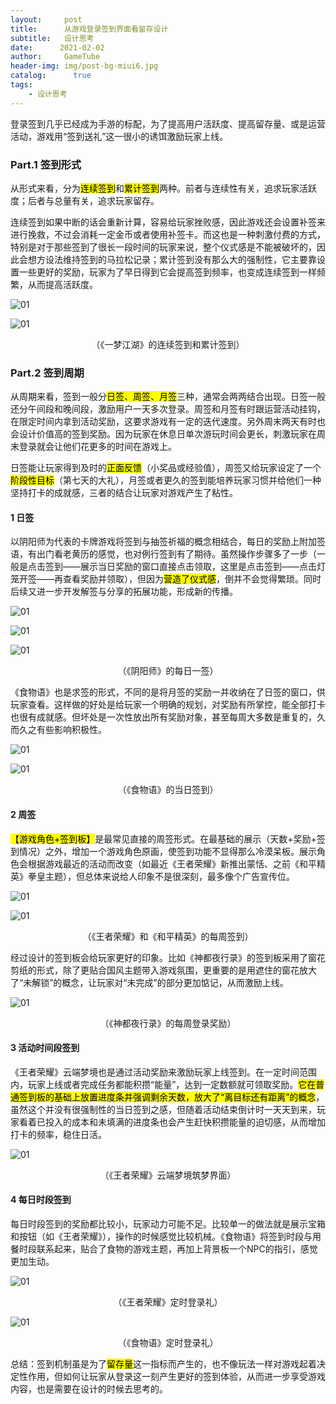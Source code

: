 ```yaml
---
layout:     post
title:      从游戏登录签到界面看留存设计
subtitle:   设计思考
date:      2021-02-02
author:     GameTube
header-img: img/post-bg-miui6.jpg
catalog: 	  true
tags:
    - 设计思考
---
```




登录签到几乎已经成为手游的标配，为了提高用户活跃度、提高留存量、或是运营活动，游戏用“签到送礼”这一很小的诱饵激励玩家上线。

### Part.1 签到形式

从形式来看，分为<mark>连续签到</mark>和<mark>累计签到</mark>两种。前者与连续性有关，追求玩家活跃度；后者与总量有关，追求玩家留存。



连续签到如果中断的话会重新计算，容易给玩家挫败感，因此游戏还会设置补签来进行挽救，不过会消耗一定金币或者使用补签卡。而这也是一种刺激付费的方式，特别是对于那些签到了很长一段时间的玩家来说，整个仪式感是不能被破坏的，因此会想方设法维持签到的马拉松记录；累计签到没有那么大的强制性，它主要靠设置一些更好的奖励，玩家为了早日得到它会提高签到频率，也变成连续签到一样频繁，从而提高活跃度。

![01]({{site.baseurl}}/img-post/202102024/01.png)

![01]({{site.baseurl}}/img-post/202102024/02.jpg)

<center>（《一梦江湖》的连续签到和累计签到）</center>

### Part.2 签到周期

从周期来看，签到一般分<mark>日签、周签、月签</mark>三种，通常会两两结合出现。日签一般还分午间段和晚间段，激励用户一天多次登录。周签和月签有时跟运营活动挂钩，在限定时间内拿到活动奖励，这要求游戏有一定的迭代速度。另外周末两天有时也会设计价值高的签到奖励。因为玩家在休息日单次游玩时间会更长，刺激玩家在周末登录就会让他们花更多的时间在游戏上。



日签能让玩家得到及时的<mark>正面反馈</mark>（小奖品或经验值），周签又给玩家设定了一个<mark>阶段性目标</mark>（第七天的大礼），月签或者更久的签到能培养玩家习惯并给他们一种坚持打卡的成就感，三者的结合让玩家对游戏产生了粘性。

#### 1 日签

以阴阳师为代表的卡牌游戏将签到与抽签祈福的概念相结合，每日的奖励上附加签语，有出门看老黄历的感觉，也对例行签到有了期待。虽然操作步骤多了一步（一般是点击签到——展示当日奖励的窗口直接点击领取，这里是点击签到——点击灯笼开签——再查看奖励并领取），但因为<mark>营造了仪式感</mark>，倒并不会觉得繁琐。同时后续又进一步开发解签与分享的拓展功能，形成新的传播。

![01]({{site.baseurl}}/img-post/202102024/03.jpg)

![01]({{site.baseurl}}/img-post/202102024/04.jpg)

![01]({{site.baseurl}}/img-post/202102024/05.jpg)

<center>（《阴阳师》的每日一签）</center>

《食物语》也是求签的形式，不同的是将月签的奖励一并收纳在了日签的窗口，供玩家查看。这样做的好处是给玩家一个明确的规划，对奖励有所掌控，能全部打卡也很有成就感。但坏处是一次性放出所有奖励对象，甚至每周大多数是重复的，久而久之有些影响积极性。

![01]({{site.baseurl}}/img-post/202102024/06.png)

![01]({{site.baseurl}}/img-post/202102024/07.jpg)

<center>（《食物语》的当日签到）</center>

#### 2 周签

<mark>【游戏角色+签到板】</mark>是最常见直接的周签形式。在最基础的展示（天数+奖励+签到情况）之外，增加一个游戏角色原画，使签到功能不显得那么冷漠呆板。展示角色会根据游戏最近的活动而改变（如最近《王者荣耀》新推出蒙恬、之前《和平精英》拳皇主题），但总体来说给人印象不是很深刻，最多像个广告宣传位。

![01]({{site.baseurl}}/img-post/202102024/08.png)

![01]({{site.baseurl}}/img-post/202102024/09.png)

<center>（《王者荣耀》和《和平精英》的每周签到）</center>

经过设计的签到板会给玩家更好的印象。比如《神都夜行录》的签到板采用了窗花剪纸的形式，除了更贴合国风主题带入游戏氛围，更重要的是用遮住的窗花放大了“未解锁”的概念，让玩家对“未完成”的部分更加惦记，从而激励上线。

![01]({{site.baseurl}}/img-post/202102024/10.jpg)

<center>（《神都夜行录》的每周登录奖励）</center>

#### 3  活动时间段签到

《王者荣耀》云端梦境也是通过活动奖励来激励玩家上线签到。在一定时间范围内，玩家上线或者完成任务都能积攒“能量”，达到一定数额就可领取奖励。<mark>它在普通签到板的基础上放置进度条并强调剩余天数，放大了“离目标还有距离”的概念</mark>，虽然这个并没有很强制性的当日签到之感，但随着活动结束倒计时一天天到来，玩家看着已投入的成本和未填满的进度条也会产生赶快积攒能量的迫切感，从而增加打卡的频率，稳住日活。

![01]({{site.baseurl}}/img-post/202102024/11.png)

<center>（《王者荣耀》云端梦境筑梦界面）</center>

#### 4 每日时段签到

每日时段签到的奖励都比较小，玩家动力可能不足。比较单一的做法就是展示宝箱和按钮（如《王者荣耀》），操作的时候感觉比较机械。《食物语》将签到时段与用餐时段联系起来，贴合了食物的游戏主题，再加上背景板一个NPC的指引，感觉更加生动。

![01]({{site.baseurl}}/img-post/202102024/12.png)

<center>（《王者荣耀》定时登录礼）</center>

![01]({{site.baseurl}}/img-post/202102024/13.jpg)

<center>（《食物语》定时登录礼）</center>

总结：签到机制虽是为了<mark>留存量</mark>这一指标而产生的，也不像玩法一样对游戏起着决定性作用，但如何让玩家从登录这一刻产生更好的签到体验，从而进一步享受游戏内容，也是需要在设计的时候去思考的。